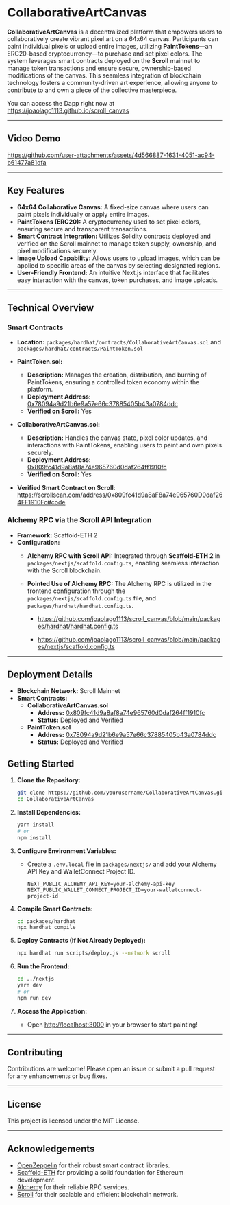 # CollaborativeArtCanvas

**CollaborativeArtCanvas** is a decentralized platform that empowers users to collaboratively create vibrant pixel art on a 64x64 canvas. Participants can paint individual pixels or upload entire images, utilizing **PaintTokens**—an ERC20-based cryptocurrency—to purchase and set pixel colors. The system leverages smart contracts deployed on the **Scroll** mainnet to manage token transactions and ensure secure, ownership-based modifications of the canvas. This seamless integration of blockchain technology fosters a community-driven art experience, allowing anyone to contribute to and own a piece of the collective masterpiece.

You can access the Dapp right now at https://joaolago1113.github.io/scroll_canvas

---

## **Video Demo**

https://github.com/user-attachments/assets/4d566887-1631-4051-ac94-b61477a81dfa

---

## **Key Features**

- **64x64 Collaborative Canvas:** A fixed-size canvas where users can paint pixels individually or apply entire images.
- **PaintTokens (ERC20):** A cryptocurrency used to set pixel colors, ensuring secure and transparent transactions.
- **Smart Contract Integration:** Utilizes Solidity contracts deployed and verified on the Scroll mainnet to manage token supply, ownership, and pixel modifications securely.
- **Image Upload Capability:** Allows users to upload images, which can be applied to specific areas of the canvas by selecting designated regions.
- **User-Friendly Frontend:** An intuitive Next.js interface that facilitates easy interaction with the canvas, token purchases, and image uploads.

---

## **Technical Overview**

### **Smart Contracts**

- **Location:** `packages/hardhat/contracts/CollaborativeArtCanvas.sol` and `packages/hardhat/contracts/PaintToken.sol`
  
- **PaintToken.sol:**
  - **Description:** Manages the creation, distribution, and burning of PaintTokens, ensuring a controlled token economy within the platform.
  - **Deployment Address:** [0x78094a9d21b6e9a57e66c37885405b43a0784ddc](https://scrollscan.com/token/0x78094a9d21b6e9a57e66c37885405b43a0784ddc)
  - **Verified on Scroll:** Yes

- **CollaborativeArtCanvas.sol:**
  - **Description:** Handles the canvas state, pixel color updates, and interactions with PaintTokens, enabling users to paint and own pixels securely.
  - **Deployment Address:** [0x809fc41d9a8af8a74e965760d0daf264ff1910fc](https://scrollscan.com/address/0x809fc41d9a8af8a74e965760d0daf264ff1910fc)
  - **Verified on Scroll:** Yes

- **Verified Smart Contract on Scroll**: https://scrollscan.com/address/0x809fc41d9a8aF8a74e965760D0daf264FF1910Fc#code

### **Alchemy RPC via the Scroll API Integration**

- **Framework:** Scaffold-ETH 2
- **Configuration:**
  - **Alchemy RPC with Scroll API:** Integrated through **Scaffold-ETH 2** in `packages/nextjs/scaffold.config.ts`, enabling seamless interaction with the Scroll blockchain.
  - **Pointed Use of Alchemy RPC:** The Alchemy RPC is utilized in the frontend configuration through the `packages/nextjs/scaffold.config.ts` file, and `packages/hardhat/hardhat.config.ts`.

    - https://github.com/joaolago1113/scroll_canvas/blob/main/packages/hardhat/hardhat.config.ts

    - https://github.com/joaolago1113/scroll_canvas/blob/main/packages/nextjs/scaffold.config.ts

---

## **Deployment Details**

- **Blockchain Network:** Scroll Mainnet
- **Smart Contracts:**
  - **CollaborativeArtCanvas.sol**
    - **Address:** [0x809fc41d9a8af8a74e965760d0daf264ff1910fc](https://scrollscan.com/address/0x809fc41d9a8af8a74e965760d0daf264ff1910fc)
    - **Status:** Deployed and Verified
  - **PaintToken.sol**
    - **Address:** [0x78094a9d21b6e9a57e66c37885405b43a0784ddc](https://scrollscan.com/token/0x78094a9d21b6e9a57e66c37885405b43a0784ddc)
    - **Status:** Deployed and Verified

## **Getting Started**

1. **Clone the Repository:**
   ```bash
   git clone https://github.com/yourusername/CollaborativeArtCanvas.git
   cd CollaborativeArtCanvas
   ```

2. **Install Dependencies:**
   ```bash
   yarn install
   # or
   npm install
   ```

3. **Configure Environment Variables:**
   - Create a `.env.local` file in `packages/nextjs/` and add your Alchemy API Key and WalletConnect Project ID.
     ```
     NEXT_PUBLIC_ALCHEMY_API_KEY=your-alchemy-api-key
     NEXT_PUBLIC_WALLET_CONNECT_PROJECT_ID=your-walletconnect-project-id
     ```

4. **Compile Smart Contracts:**
   ```bash
   cd packages/hardhat
   npx hardhat compile
   ```

5. **Deploy Contracts (If Not Already Deployed):**
   ```bash
   npx hardhat run scripts/deploy.js --network scroll
   ```

6. **Run the Frontend:**
   ```bash
   cd ../nextjs
   yarn dev
   # or
   npm run dev
   ```

7. **Access the Application:**
   - Open [http://localhost:3000](http://localhost:3000) in your browser to start painting!

---

## **Contributing**

Contributions are welcome! Please open an issue or submit a pull request for any enhancements or bug fixes.

---

## **License**

This project is licensed under the MIT License.

---

## **Acknowledgements**

- [OpenZeppelin](https://openzeppelin.com/) for their robust smart contract libraries.
- [Scaffold-ETH](https://github.com/scaffold-eth/scaffold-eth-2) for providing a solid foundation for Ethereum development.
- [Alchemy](https://www.alchemy.com/) for their reliable RPC services.
- [Scroll](https://scroll.io/) for their scalable and efficient blockchain network.

